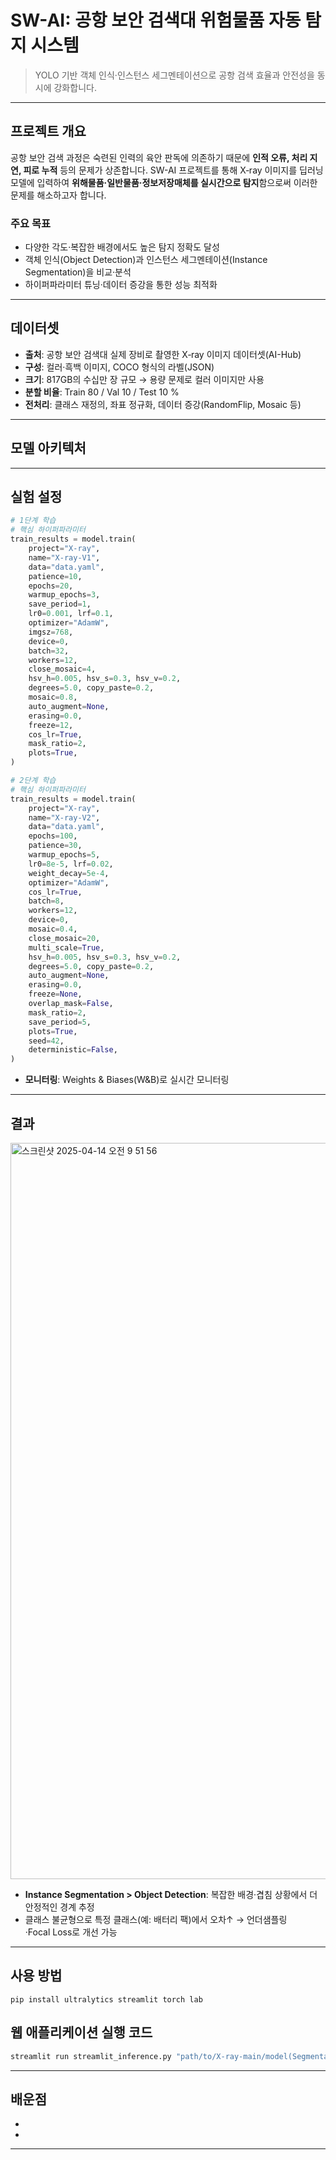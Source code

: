 # SW-AI: 공항 보안 검색대 위험물품 자동 탐지 시스템

>
> YOLO 기반 객체 인식·인스턴스 세그멘테이션으로 공항 검색 효율과 안전성을 동시에 강화합니다.

---

## 프로젝트 개요
공항 보안 검색 과정은 숙련된 인력의 육안 판독에 의존하기 때문에 **인적 오류, 처리 지연, 피로 누적** 등의 문제가 상존합니다. SW-AI 프로젝트를 통해 X‑ray 이미지를 딥러닝 모델에 입력하여 **위해물품·일반물품·정보저장매체를 실시간으로 탐지**함으로써 이러한 문제를 해소하고자 합니다.  

### 주요 목표
- 다양한 각도·복잡한 배경에서도 높은 탐지 정확도 달성  
- 객체 인식(Object Detection)과 인스턴스 세그멘테이션(Instance Segmentation)을 비교·분석 
- 하이퍼파라미터 튜닝·데이터 증강을 통한 성능 최적화  

---

## 데이터셋
- **출처**: 공항 보안 검색대 실제 장비로 촬영한 X‑ray 이미지 데이터셋(AI-Hub)  
- **구성**: 컬러·흑백 이미지, COCO 형식의 라벨(JSON)
- **크기**: 817GB의 수십만 장 규모 → 용량 문제로 컬러 이미지만 사용  
- **분할 비율**: Train 80 / Val 10 / Test 10 %  
- **전처리**: 클래스 재정의, 좌표 정규화, 데이터 증강(RandomFlip, Mosaic 등)  

---

## 모델 아키텍처
 

---

## 실험 설정
```python
# 1단계 학습
# 핵심 하이퍼파라미터
train_results = model.train(
    project="X-ray",
    name="X-ray-V1",
    data="data.yaml",
    patience=10,
    epochs=20,
    warmup_epochs=3,
    save_period=1,
    lr0=0.001, lrf=0.1,
    optimizer="AdamW",
    imgsz=768,
    device=0,
    batch=32,
    workers=12,
    close_mosaic=4,
    hsv_h=0.005, hsv_s=0.3, hsv_v=0.2,
    degrees=5.0, copy_paste=0.2,
    mosaic=0.8,
    auto_augment=None,
    erasing=0.0,
    freeze=12,
    cos_lr=True,
    mask_ratio=2,
    plots=True,
)
```

```python
# 2단계 학습
# 핵심 하이퍼파라미터
train_results = model.train(
    project="X-ray",
    name="X-ray-V2",
    data="data.yaml",
    epochs=100,
    patience=30,
    warmup_epochs=5,
    lr0=8e-5, lrf=0.02,
    weight_decay=5e-4,
    optimizer="AdamW",
    cos_lr=True,
    batch=8,
    workers=12,
    device=0,
    mosaic=0.4,
    close_mosaic=20,
    multi_scale=True,
    hsv_h=0.005, hsv_s=0.3, hsv_v=0.2,
    degrees=5.0, copy_paste=0.2,
    auto_augment=None,
    erasing=0.0,
    freeze=None,
    overlap_mask=False,
    mask_ratio=2,
    save_period=5,
    plots=True,
    seed=42,
    deterministic=False,
)
```


- **모니터링**: Weights & Biases(W&B)로 실시간 모니터링  

---

## 결과

<img width="1178" alt="스크린샷 2025-04-14 오전 9 51 56" src="https://github.com/user-attachments/assets/bea7ff8d-c8c8-49aa-89b0-a37e8b5eda7e" />

- **Instance Segmentation > Object Detection**: 복잡한 배경·겹침 상황에서 더 안정적인 경계 추정  
- 클래스 불균형으로 특정 클래스(예: 배터리 팩)에서 오차↑ → 언더샘플링·Focal Loss로 개선 가능  

---

## 사용 방법
`pip install ultralytics streamlit torch lab`


## 웹 애플리케이션 실행 코드
```bash
streamlit run streamlit_inference.py "path/to/X-ray-main/model(Segmentation)/best"
```
---

## 배운점
- 
-  

---

